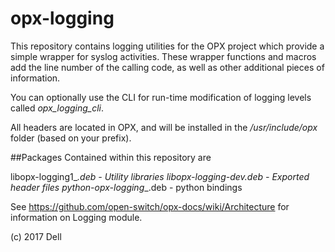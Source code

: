 # opx-logging
This repository contains logging utilities for the OPX project which provide a simple wrapper for syslog activities. These wrapper functions and macros add the line number of the calling code, as well as other additional pieces of information.

You can optionally use the CLI for run-time modification of logging levels called _opx_logging_cli_.

All headers are located in OPX, and will be installed in the _*/usr/include/opx*_ folder (based on your prefix).

##Packages
Contained within this repository are 

libopx-logging1_<version>_<arch>.deb    - Utility libraries
libopx-logging-dev_<version>_<arch>.deb - Exported header files
python-opx-logging_<version>_<arch>.deb - python bindings


See https://github.com/open-switch/opx-docs/wiki/Architecture for information on Logging module.

(c) 2017 Dell
